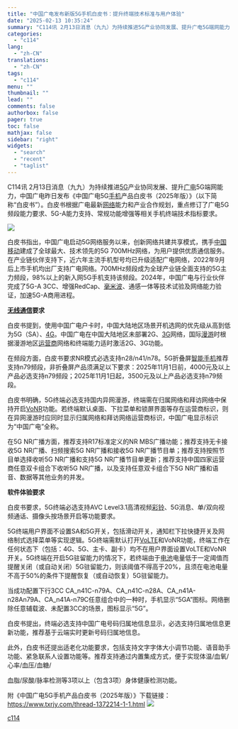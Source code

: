 ```yaml
---
title: "中国广电发布新版5G手机白皮书：提升终端技术标准与用户体验"
date: "2025-02-13 10:35:24"
summary: "C114讯 2月13日消息（九九）为持续推进5G产业协同发展、提升广电5G端网能力，中国广电昨日..."
categories:
  - "c114"
lang:
  - "zh-CN"
translations:
  - "zh-CN"
tags:
  - "c114"
menu: ""
thumbnail: ""
lead: ""
comments: false
authorbox: false
pager: true
toc: false
mathjax: false
sidebar: "right"
widgets:
  - "search"
  - "recent"
  - "taglist"
---
```


C114讯 2月13日消息（九九）为持续推进[5G](https://www.c114.com.cn/keyword/default.asp?key=5G)产业协同发展、提升[广电](https://www.c114.com.cn/keyword/default.asp?key=%B9%E3%B5%E7)5G端网能力，中国广电昨日发布《中国广电5G[手机](https://www.c114.com.cn/keyword/default.asp?key=%CA%D6%BB%FA)产品白皮书（2025年版）》（以下简称“白皮书”）。白皮书根据广电最新[网络](https://www.c114.com.cn/keyword/default.asp?key=%CD%F8%C2%E7)能力和产业合作规划，重点修订了广电5G频段能力要求、5G-A能力支持、常规功能增强等相关手机终端技术指标要求。

![](https://image.c114.com.cn/20250213/16/6727869965460006440.png)

白皮书指出，中国广电启动5G网络服务以来，创新网络共建共享模式，携手[中国移动](https://www.c114.com.cn/keyword/default.asp?key=%D6%D0%B9%FA%D2%C6%B6%AF)建成了全球最大、技术领先的5G 700MHz网络，为用户提供优质通信服务。在产业链伙伴支持下，近六年主流手机型号均已升级适配广电网络，2022年9月后上市手机均出厂支持广电网络。700MHz频段成为全球产业链全面支持的5G主力频段，98%以上的新入网5G手机支持该频段。2024年，中国广电与行业伙伴完成了5G-A 3CC、增强RedCap、[毫米波](https://www.c114.com.cn/keyword/default.asp?key=%BA%C1%C3%D7%B2%A8)、通感一体等技术试验及网络能力验证，加速5G-A商用进程。

**[无线通信](https://www.c114.com.cn/keyword/default.asp?key=%CE%DE%CF%DF%CD%A8%D0%C5)要求**

白皮书提到，使用中国广电户卡时，中国大陆地区场景开机选网的优先级从高到低为5G（SA）、[4G](https://www.c114.com.cn/keyword/default.asp?key=4G)。中国广电在中国大陆地区未部署2G、[3G](https://www.c114.com.cn/keyword/default.asp?key=3G)网络，国际[漫游](https://www.c114.com.cn/keyword/default.asp?key=%C2%FE%D3%CE)时根据漫游地区[运营商](https://www.c114.com.cn/keyword/default.asp?key=%D4%CB%D3%AA%C9%CC)网络和终端能力适时激活2G、3G功能。

在频段方面，白皮书要求NR模式必选支持n28/n41/n78。5G折叠屏[智能手机](https://www.c114.com.cn/keyword/default.asp?key=%D6%C7%C4%DC%CA%D6%BB%FA)推荐支持n79频段，非折叠屏产品须满足以下要求：2025年11月1日前，4000元及以上产品必选支持n79频段；2025年11月1日起，3500元及以上产品必选支持n79频段。

白皮书明确，5G终端必选支持国内异网漫游，终端需在归属网络和拜访网络中保持开启[VoNR](https://www.c114.com.cn/keyword/default.asp?key=VoNR)功能。若终端默认桌面、下拉菜单和锁屏界面等存在运营商标识，则在异网漫游时应同时显示归属网络和拜访网络运营商标识，中国广电显示标识为“中国广电”全称。

在5G NR广播方面，推荐支持R17标准定义的NR MBS广播功能；推荐支持无卡接收5G NR广播、扫频搜索5G NR广播和接收5G NR广播节目单；推荐支持按照节目单选择收听5G NR广播和支持5G NR广播节目单更新；推荐支持中国四家运营商任意双卡组合下收听5G NR广播，以及支持任意双卡组合下5G NR广播和语音、数据等其他业务的并发。

**软件体验要求**

白皮书要求，5G终端必选支持AVC Level3.1高清视频[彩铃](https://www.c114.com.cn/keyword/default.asp?key=%B2%CA%C1%E5)、5G消息、单/双向视频通话、摄像头按场景开启等功能要求。

5G终端用户界面不设置SA和5G开关，包括滑动开关，通知栏下拉快捷开关及网络制式选择菜单等实现逻辑。5G终端需默认打开[VoLTE](https://www.c114.com.cn/keyword/default.asp?key=VoLTE)和VoNR功能，终端工作在任何状态下（包括：4G、5G、主卡、副卡）均不在用户界面设置VoLTE和VoNR开关。5G终端在开启5G驻留能力的情况下，若终端由于[电池](https://www.c114.com.cn/keyword/default.asp?key=%B5%E7%B3%D8)电量低于一定阈值而提醒关闭（或自动关闭）5G驻留能力，则该阈值不得高于20%，且须在电池电量不高于50%的条件下提醒恢复（或自动恢复）5G驻留能力。

当成功配置下行3CC CA\_n41C-n79A、CA\_n41C-n28A、CA\_n41A-n28An79A、CA\_n41A-n79C任意组合中的一种时，手机显示“5GA”图标。网络删除任意辅载波、未配置3CC的场景，图标显示“5G”。

白皮书提出，终端必选支持中国广电号码归属地信息显示，必选支持归属地信息更新功能，推荐基于云端实时更新号码归属地信息。

此外，白皮书还提出适老化功能要求，包括支持文字字体大小调节功能、语音助手功能、紧急联系人设置功能等。推荐支持通过内置集成方式，便于实现体温/血氧/心率/血压/血糖/

血脂/尿酸/脉率检测等3项以上（包含3项）身体健康检测功能。

附《中国广电5G手机产品白皮书（2025年版）》下载链接：https://www.txrjy.com/thread-1372214-1-1.html [![](http://www.c114.com.cn/news/images/t21.gif)](http://www.c114.com.cn)

[c114](https://www.c114.com.cn/4app/3542/a1283170.html)
